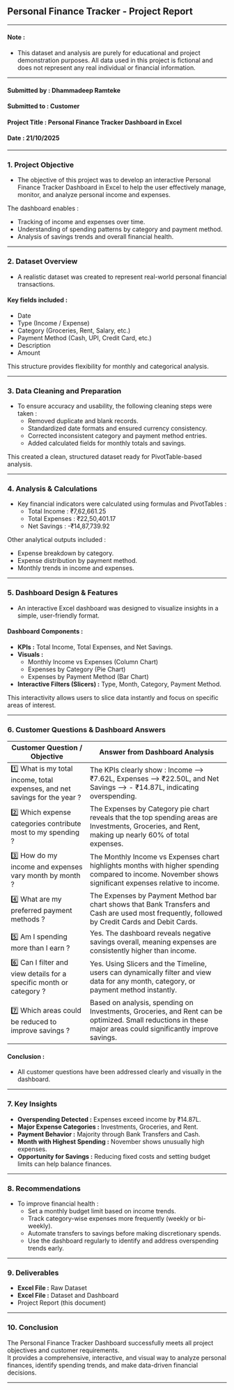 ## **Personal Finance Tracker \- Project Report** 

---

#### **Note :** 

* This dataset and analysis are purely for educational and project demonstration purposes. All data used in this project is fictional and does not represent any real individual or financial information. 

---

#### **Submitted by :** Dhammadeep Ramteke 

#### **Submitted to :** Customer 

#### **Project Title :** Personal Finance Tracker Dashboard in Excel 

#### **Date :** 21/10/2025 

---

### **1\. Project Objective** 

* The objective of this project was to develop an interactive Personal Finance Tracker Dashboard in Excel to help the user effectively manage, monitor, and analyze personal income and expenses. 

The dashboard enables : 

* Tracking of income and expenses over time.   
* Understanding of spending patterns by category and payment method.   
* Analysis of savings trends and overall financial health. 

---

### **2\. Dataset Overview** 

* A realistic dataset was created to represent real-world personal financial transactions. 

#### **Key fields included :** 

* Date   
* Type (Income / Expense)   
* Category (Groceries, Rent, Salary, etc.)   
* Payment Method (Cash, UPI, Credit Card, etc.)   
* Description   
* Amount 

This structure provides flexibility for monthly and categorical analysis. 

---

### **3\. Data Cleaning and Preparation** 

* To ensure accuracy and usability, the following cleaning steps were taken :   
  * Removed duplicate and blank records.   
  * Standardized date formats and ensured currency consistency.   
  * Corrected inconsistent category and payment method entries.   
  * Added calculated fields for monthly totals and savings. 

This created a clean, structured dataset ready for PivotTable-based analysis. 

---

### **4\. Analysis & Calculations** 

* Key financial indicators were calculated using formulas and PivotTables :   
  * Total Income : ₹7,62,661.25   
  * Total Expenses : ₹22,50,401.17   
  * Net Savings : \-₹14,87,739.92 

Other analytical outputs included : 

* Expense breakdown by category.   
* Expense distribution by payment method.   
* Monthly trends in income and expenses. 

---

### **5\. Dashboard Design & Features** 

* An interactive Excel dashboard was designed to visualize insights in a simple, user-friendly format. 

#### **Dashboard Components :** 

* **KPIs :** Total Income, Total Expenses, and Net Savings.   
* **Visuals :**   
  * Monthly Income vs Expenses (Column Chart)   
  * Expenses by Category (Pie Chart)   
  * Expenses by Payment Method (Bar Chart)   
* **Interactive Filters (Slicers) :** Type, Month, Category, Payment Method. 

This interactivity allows users to slice data instantly and focus on specific areas of interest. 

---

### **6\. Customer Questions & Dashboard Answers** 

| Customer Question / Objective | Answer from Dashboard Analysis |
| ----- | ----- |
| 1️⃣ What is my total income, total expenses, and net savings for the year ? | The KPIs clearly show : Income ⟶ ₹7.62L, Expenses ⟶ ₹22.50L, and Net Savings ⟶ \- ₹14.87L, indicating overspending. |
| 2️⃣ Which expense categories contribute most to my spending ? | The Expenses by Category pie chart reveals that the top spending areas are Investments, Groceries, and Rent, making up nearly 60% of total expenses. |
| 3️⃣ How do my income and expenses vary month by month ? | The Monthly Income vs Expenses chart highlights months with higher spending compared to income. November shows significant expenses relative to income. |
| 4️⃣ What are my preferred payment methods ? | The Expenses by Payment Method bar chart shows that Bank Transfers and Cash are used most frequently, followed by Credit Cards and Debit Cards. |
| 5️⃣ Am I spending more than I earn ? | Yes. The dashboard reveals negative savings overall, meaning expenses are consistently higher than income. |
| 6️⃣ Can I filter and view details for a specific month or category ? | Yes. Using Slicers and the Timeline, users can dynamically filter and view data for any month, category, or payment method instantly. |
| 7️⃣ Which areas could be reduced to improve savings ? | Based on analysis, spending on Investments, Groceries, and Rent can be optimized. Small reductions in these major areas could significantly improve savings. |

#### **Conclusion :** 

* All customer questions have been addressed clearly and visually in the dashboard. 

---

### **7\. Key Insights** 

* **Overspending Detected :** Expenses exceed income by ₹14.87L.   
* **Major Expense Categories :** Investments, Groceries, and Rent.   
* **Payment Behavior :** Majority through Bank Transfers and Cash.   
* **Month with Highest Spending :** November shows unusually high expenses.   
* **Opportunity for Savings :** Reducing fixed costs and setting budget limits can help balance finances. 

---

### **8\. Recommendations** 

* To improve financial health :   
  * Set a monthly budget limit based on income trends.   
  * Track category-wise expenses more frequently (weekly or bi-weekly).   
  * Automate transfers to savings before making discretionary spends.   
  * Use the dashboard regularly to identify and address overspending trends early. 

---

### **9\. Deliverables** 

* **Excel File :** Raw Dataset   
* **Excel File :** Dataset and Dashboard   
* Project Report (this document) 

---

### **10\. Conclusion** 

The Personal Finance Tracker Dashboard successfully meets all project objectives and customer requirements.   
It provides a comprehensive, interactive, and visual way to analyze personal finances, identify spending trends, and make data-driven financial decisions. 

---

